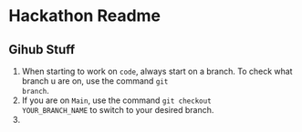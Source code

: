 # Hackathon Readme

## Gihub Stuff

1. When starting to work on <code>code</code>, always start on a branch. To check what branch u are on, use the command <code>git branch</code>.
2. If you are on <code>Main</code>, use the command <code>git checkout YOUR_BRANCH_NAME</code> to switch to your desired branch.
3. 